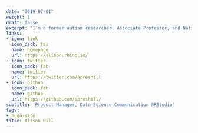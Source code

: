 ```yaml
---
date: "2019-07-01"
weight: 1
draft: false
excerpt: "I’m a former autism researcher, Associate Professor, and National Institutes of Health-funded Principal Investigator, who transitioned from academic research into data science and now product management."
links:
- icon: link
  icon_pack: fas
  name: homepage
  url: https://alison.rbind.io/
- icon: twitter
  icon_pack: fab
  name: twitter
  url: https://twitter.com/apreshill
- icon: github
  icon_pack: fab
  name: github
  url: https://github.com/apreshill/
subtitle: 'Product Manager, Data Science Communication @RStudio'
tags:
- hugo-site
title: Alison Hill
---
```


